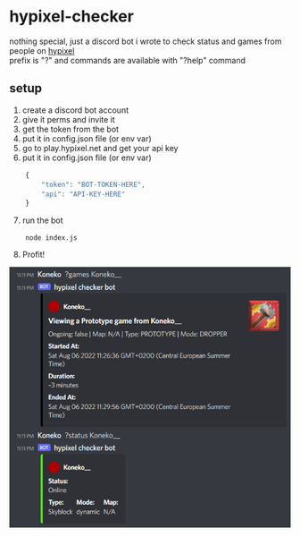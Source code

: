# hypixel-checker
nothing special, just a discord bot i wrote to check status and games from people on [hypixel](https://hypixel.net)  
prefix is "?" and commands are available with "?help" command  
## setup
1. create a discord bot account
2. give it perms and invite it
3. get the token from the bot
4. put it in config.json file (or env var)
5. go to play.hypixel.net and get your api key
6. put it in config.json file (or env var)
```js
    {
        "token": "BOT-TOKEN-HERE",
        "api": "API-KEY-HERE"
    }
```
7. run the bot
```
    node index.js
```
8. Profit!  

![Preview](preview.png)